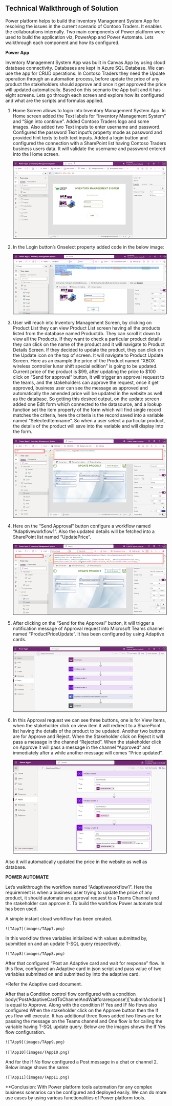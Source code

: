**Technical Walkthrough of Solution**
------------------------------------

Power platform helps to build the Inventory Management System App for resolving the issues in the current scenario of Contoso Traders. It enables the collaborations internally. Two main components of Power platform were used to build the application viz, PowerApp and Power Automate. Lets walkthrough each component and how its configured. 

**Power App**

Inventory Management System App was built in Canvas App by using cloud database connectivity. Databases are kept in Azure SQL Database. We can use the app for CRUD operations. In Contoso Traders they need the Update operation through an automation process, before update the price of any product the stakeholders should approve and once it get approved the price will updated automatically. Based on this scenario the App built and it has eight screens. Lets go through each screen and explore how its configured and what are the scripts and formulas applied.  

1. Home Screen allows to login into Inventory Management System App. In Home screen added the Text labels for “Inventory Management System” and “Sign into continue”. Added Contoso Traders logo and some images. Also added two Text inputs to enter username and password. Configured the password Text input’s property mode as password and provided hint texts to both text inputs. Added a login button and configured the connection with a SharePoint list having Contoso Traders business users data. It will validate the username and password entered into the Home screen.

    ![TApp1](images/TApp1.png)
     
      
2. In the Login button’s Onselect property added code in the below image:
      
    ![TApp2](images/TApp2.png)
      
3. User will reach into Inventory Management Screen, by clicking on Product List they can view Product List screen having all the products listed from the database named Productdb. They can scroll it down to view all the Products. If they want to check a particular product details they can click on the name of the product and it will navigate to Product Details Screen. If they decided to update the product, they can click on the Update icon on the top of screen. It will navigate to Product Update Screen. Here as an example the price of the Product named “XBOX wireless controller lunar shift special edition” is going to be updated. Current price of the product is $99, after updating the price to $100 click on “Send for approval” button, it will trigger an approval request to the teams, and the stakeholders can approve the request, once it get approved, business user can see the message as approved and automatically the amended price will be updated in the website as well as the database. So getting this desired output, on the update screen added one Edit form which connected to the datasource, and a lookup function set the item property of the form which will find single record matches the criteria, here the criteria is the record saved into a variable named “SelectedItemname”. So when a user select a particular product, the details of the product will save into the  variable and will display into the form. 
       
       
    ![TApp3](images/TApp3.png)
       
       
 4. Here on the “Send Approval” button configure a workflow named “Adaptiveworkflow1”. Also the updated details will be fetched into a SharePoint list named “UpdatePrice”.
       
    ![TApp4](images/TApp4.png)
       
 5. After clicking on the “Send for the Approval” button, it will trigger a notification message of Approval request into Microsoft Teams channel named “ProductPriceUpdate”. It has been configured by using Adaptive cards.
       
    ![TApp5](images/TApp5.png)
       
 6. In this Approval request we can see three buttons, one is for View Items, when the stakeholder click on view item it will redirect to a SharePoint list having the details of the product to be updated. Another two buttons are for Approve and Reject. When the Stakeholder click on Reject it will pass a message in the channel “Rejected”. When the stakeholder click on Approve it will pass a message in the channel “Approved” and immediately after a while another message will comes “Price updated”.
       
    ![TApp6](images/TApp6.png)
       
 Also it will automatically updated the price in the website as well as database.

**POWER AUTOMATE**

Let’s walkthrough the workflow named “Adaptiveworkflow1”. Here the requirement is when a business user trying to update the price of any product, it should automate an approval request to a Teams Channel and the stakeholder can approve it. To build the workflow Power automate tool has been used.

A simple instant cloud workflow has been created.

    ![TApp7](images/TApp7.png)
        
In this workflow three variables initialized with values submitted by, submitted on and an update T-SQL query respectively.
        
    ![TApp8](images/TApp8.png)
        
After that configured “Post an Adaptive card and wait for response” flow. In this flow, configured an Adaptive card in json script and pass value of two variables submitted on and submitted by into the adaptive card. 

*Refer the Adaptive card document.

After that a Condition control flow configured with a condition body(‘PostAdaptiveCardToChannelAndWaitforaresponse’)[‘submitActionId’] is equal to Approve. Along with the condition If Yes and IF No flows also configured When the stakeholder click on the Approve button then the If yes flow will execute. It has additional three flows added two flows are for passing the message on the Teams channel and One flow is for calling the variable having T-SQL update query. Below are the images shows the If Yes flow configuration.

    ![TApp9](images/TApp9.png)
    
    ![TApp10](images/TApp10.png)
    
And for the If No flow configured a Post message in a chat or channel 2. Below image shows the same:

    ![TApp11](images/TApp11.png)


**Conclusion: With Power platform tools automation for any complex business scenarios can be configured and deployed easily. We can do more use cases by using various functionalities of Power platform tools.


      
      
      
